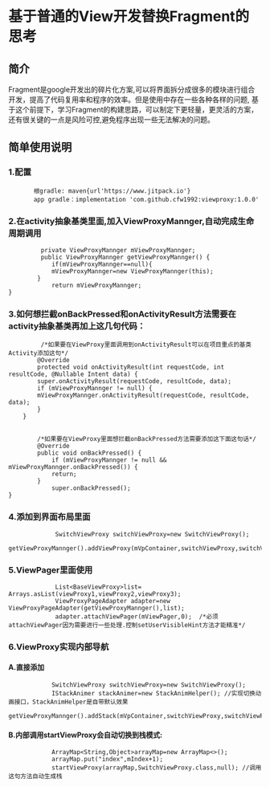 # 基于普通的View开发替换Fragment的思考
## 简介


Fragment是google开发出的碎片化方案,可以将界面拆分成很多的模块进行组合开发，提高了代码复用率和程序的效率。但是使用中存在一些各种各样的问题,
基于这个前提下，学习Fragment的构建思路，可以制定下更轻量，更灵活的方案，还有很关键的一点是风险可控,避免程序出现一些无法解决的问题。


 ## 简单使用说明
 ### 1.配置
           根gradle: maven{url'https://www.jitpack.io'}
           app gradle：implementation 'com.github.cfw1992:viewproxy:1.0.0'
           
 ### 2.在activity抽象基类里面,加入ViewProxyMannger,自动完成生命周期调用       
             private ViewProxyMannger mViewProxyMannger;
             public ViewProxyMannger getViewProxyMannger() {
                if(mViewProxyMannger==null){
                mViewProxyMannger=new ViewProxyMannger(this);
            }
                return mViewProxyMannger;
    }
  ### 3.如何想拦截onBackPressed和onActivityResult方法需要在activity抽象基类再加上这几句代码：
             /*如果要在ViewProxy里面调用到onActivityResult可以在项目重点的基类Activity添加这句*/
            @Override
            protected void onActivityResult(int requestCode, int resultCode, @Nullable Intent data) {
            super.onActivityResult(requestCode, resultCode, data);
            if (mViewProxyMannger != null) {
            mViewProxyMannger.onActivityResult(requestCode, resultCode, data);
            }
        }


            /*如果要在ViewProxy里面想拦截onBackPressed方法需要添加这下面这句话*/
            @Override
            public void onBackPressed() {
                if (mViewProxyMannger != null && mViewProxyMannger.onBackPressed()) {
                return;
            }
                super.onBackPressed();
    }
    
  ### 4.添加到界面布局里面
                 SwitchViewProxy switchViewProxy=new SwitchViewProxy();
                 getViewProxyMannger().addViewProxy(mVpContainer,switchViewProxy,switchViewProxy.getDefaultTag());
                 
  ### 5.ViewPager里面使用
  
                 List<BaseViewProxy>list= Arrays.asList(viewProxy1,viewProxy2,viewProxy3);
                 ViewProxyPageAdapter adapter=new ViewProxyPageAdapter(getViewProxyMannger(),list);
                 adapter.attachViewPager(mViewPager,0);  /*必须attachViewPager因为需要进行一些处理.控制setUserVisibleHint方法才能精准*/
              
  ### 6.ViewProxy实现内部导航
  ####   A.直接添加    
  
                SwitchViewProxy switchViewProxy=new SwitchViewProxy();
                IStackAnimer stackAnimer=new StackAnimHelper(); //实现切换动画接口，StackAnimHelper是自带默认效果
                getViewProxyMannger().addStack(mVpContainer,switchViewProxy,switchViewProxy.getDefaultTag(),stackAnimer);
                
  ####   B.内部调用startViewProxy会自动切换到栈模式:                 
                ArrayMap<String,Object>arrayMap=new ArrayMap<>();
                arrayMap.put("index",mIndex+1);
                startViewProxy(arrayMap,SwitchViewProxy.class,null); //调用这句方法自动生成栈   
                
                
  
                 
    
    
